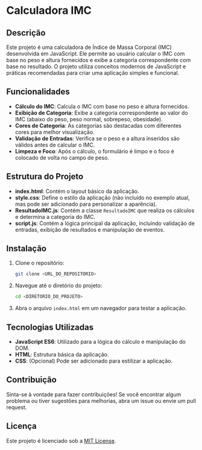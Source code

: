 # Calculadora IMC

## Descrição

Este projeto é uma calculadora de Índice de Massa Corporal (IMC) desenvolvida em JavaScript. Ele permite ao usuário calcular o IMC com base no peso e altura fornecidos e exibe a categoria correspondente com base no resultado. O projeto utiliza conceitos modernos de JavaScript e práticas recomendadas para criar uma aplicação simples e funcional.

## Funcionalidades

- **Cálculo do IMC**: Calcula o IMC com base no peso e altura fornecidos.
- **Exibição de Categoria**: Exibe a categoria correspondente ao valor do IMC (abaixo do peso, peso normal, sobrepeso, obesidade).
- **Cores de Categoria**: As categorias são destacadas com diferentes cores para melhor visualização.
- **Validação de Entradas**: Verifica se o peso e a altura inseridos são válidos antes de calcular o IMC.
- **Limpeza e Foco**: Após o cálculo, o formulário é limpo e o foco é colocado de volta no campo de peso.

## Estrutura do Projeto

- **index.html**: Contém o layout básico da aplicação.
- **style.css**: Define o estilo da aplicação (não incluído no exemplo atual, mas pode ser adicionado para personalizar a aparência).
- **ResultadoIMC.js**: Contém a classe `ResultadoIMC` que realiza os cálculos e determina a categoria do IMC.
- **script.js**: Contém a lógica principal da aplicação, incluindo validação de entradas, exibição de resultados e manipulação de eventos.

## Instalação

1. Clone o repositório:
    ```bash
    git clone <URL_DO_REPOSITORIO>
    ```
2. Navegue até o diretório do projeto:
    ```bash
    cd <DIRETORIO_DO_PROJETO>
    ```
3. Abra o arquivo `index.html` em um navegador para testar a aplicação.

## Tecnologias Utilizadas

- **JavaScript ES6**: Utilizado para a lógica do cálculo e manipulação do DOM.
- **HTML**: Estrutura básica da aplicação.
- **CSS**: (Opcional) Pode ser adicionado para estilizar a aplicação.

## Contribuição

Sinta-se à vontade para fazer contribuições! Se você encontrar algum problema ou tiver sugestões para melhorias, abra um issue ou envie um pull request.

## Licença

Este projeto é licenciado sob a [MIT License](LICENSE).
